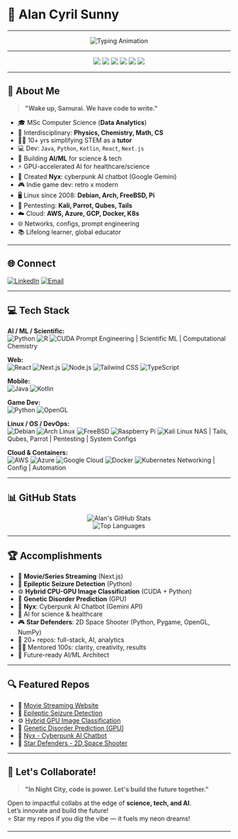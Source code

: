 # 💫 Alan Cyril Sunny

---

<div align="center">
  <img src="https://readme-typing-svg.demolab.com?font=Fira+Code&size=24&pause=1000&color=00FFF7&center=true&vCenter=true&width=700&lines=AI+%2F+ML+Architect;Cyberpunk+Developer;Open+Source+Advocate;Game+Dev+%7C+Hacker+%7C+Educator;BSc+CHEMISTRY;MSc+COMPUTER+SCIENCE;Neon+Dreams+%7C+Glitch+Reality" alt="Typing Animation" />
</div>

---

<p align="center">
  <img src="https://img.shields.io/badge/OS-Linux%20%7C%20Arch%20%7C%20Debian-00fff7?style=for-the-badge&logo=linux&logoColor=ff00ea" />
  <img src="https://img.shields.io/badge/Cloud-AWS%20%7C%20Azure%20%7C%20GCP-ff00ea?style=for-the-badge&logo=cloud&logoColor=00fff7" />
  <img src="https://img.shields.io/badge/AI-ML%20%7C%20CUDA%20%7C%20Python-00fff7?style=for-the-badge&logo=nvidia&logoColor=ff00ea" />
  <img src="https://img.shields.io/badge/Editor-VS%20Code-ff00ea?style=for-the-badge&logo=visualstudiocode&logoColor=00fff7" />
  <img src="https://img.shields.io/badge/GameDev-Retro%20%7C%20OpenGL-00fff7?style=for-the-badge&logo=opengl&logoColor=ff00ea" />
  <img src="https://img.shields.io/badge/Theme-Cyberpunk%202077-ff00ea?style=for-the-badge&logo=cyberpunk2077&logoColor=00fff7" />
</p>

---

## 👾 About Me

> **"Wake up, Samurai. We have code to write."**

- 🎓 MSc Computer Science (**Data Analytics**)
- 🧬 Interdisciplinary: **Physics, Chemistry, Math, CS**
- 👨‍🏫 10+ yrs simplifying STEM as a **tutor**
- 💻 Dev: `Java`, `Python`, `Kotlin`, `React`, `Next.js`
- 🤖 Building **AI/ML** for science & tech
- ⚡ GPU-accelerated AI for healthcare/science
- 🦾 Created **Nyx**: cyberpunk AI chatbot (Google Gemini)
- 🎮 Indie game dev: retro x modern
- 🖥️ Linux since 2008: **Debian, Arch, FreeBSD, Pi**
- 🔐 Pentesting: **Kali, Parrot, Qubes, Tails**
- ☁️ Cloud: **AWS, Azure, GCP, Docker, K8s**
- 🌐 Networks, configs, prompt engineering
- 📚 Lifelong learner, global educator

---

## 🌐 Connect

[![LinkedIn](https://img.shields.io/badge/LinkedIn-00fff7?style=for-the-badge&logo=linkedin&logoColor=ff00ea)](https://www.linkedin.com/in/alan-cyril-33aa8178/)
[![Email](https://img.shields.io/badge/Email-alan_cyril%40yahoo.com-ff00ea?style=for-the-badge&logo=gmail&logoColor=00fff7)](mailto:alan_cyril@yahoo.com)

---

## 💻 Tech Stack

**AI / ML / Scientific:**  
![Python](https://img.shields.io/badge/Python-00fff7?style=for-the-badge&logo=python&logoColor=ff00ea)
![R](https://img.shields.io/badge/R-ff00ea?style=for-the-badge&logo=r&logoColor=00fff7)
![CUDA](https://img.shields.io/badge/CUDA-00fff7?style=for-the-badge&logo=nvidia&logoColor=ff00ea)
Prompt Engineering | Scientific ML | Computational Chemistry

**Web:**  
![React](https://img.shields.io/badge/React-ff00ea?style=for-the-badge&logo=react&logoColor=00fff7)
![Next.js](https://img.shields.io/badge/Next.js-00fff7?style=for-the-badge&logo=next.js&logoColor=ff00ea)
![Node.js](https://img.shields.io/badge/Node.js-ff00ea?style=for-the-badge&logo=nodedotjs&logoColor=00fff7)
![Tailwind CSS](https://img.shields.io/badge/Tailwind-00fff7?style=for-the-badge&logo=tailwindcss&logoColor=ff00ea)
![TypeScript](https://img.shields.io/badge/TypeScript-ff00ea?style=for-the-badge&logo=typescript&logoColor=00fff7)

**Mobile:**  
![Java](https://img.shields.io/badge/Java-00fff7?style=for-the-badge&logo=java&logoColor=ff00ea)
![Kotlin](https://img.shields.io/badge/Kotlin-ff00ea?style=for-the-badge&logo=kotlin&logoColor=00fff7)

**Game Dev:**  
![Python](https://img.shields.io/badge/Python-ff00ea?style=for-the-badge&logo=python&logoColor=00fff7)
![OpenGL](https://img.shields.io/badge/OpenGL-00fff7?style=for-the-badge&logo=opengl&logoColor=ff00ea)

**Linux / OS / DevOps:**  
![Debian](https://img.shields.io/badge/Debian-ff00ea?style=for-the-badge&logo=debian&logoColor=00fff7)
![Arch Linux](https://img.shields.io/badge/Arch-00fff7?style=for-the-badge&logo=arch-linux&logoColor=ff00ea)
![FreeBSD](https://img.shields.io/badge/FreeBSD-ff00ea?style=for-the-badge&logo=freebsd&logoColor=00fff7)
![Raspberry Pi](https://img.shields.io/badge/Raspberry%20Pi-00fff7?style=for-the-badge&logo=raspberrypi&logoColor=ff00ea)
![Kali Linux](https://img.shields.io/badge/Kali-ff00ea?style=for-the-badge&logo=kalilinux&logoColor=00fff7)
NAS | Tails, Qubes, Parrot | Pentesting | System Configs

**Cloud & Containers:**  
![AWS](https://img.shields.io/badge/AWS-00fff7?style=for-the-badge&logo=amazon-aws&logoColor=ff00ea)
![Azure](https://img.shields.io/badge/Azure-ff00ea?style=for-the-badge&logo=microsoftazure&logoColor=00fff7)
![Google Cloud](https://img.shields.io/badge/GCP-00fff7?style=for-the-badge&logo=googlecloud&logoColor=ff00ea)
![Docker](https://img.shields.io/badge/Docker-ff00ea?style=for-the-badge&logo=docker&logoColor=00fff7)
![Kubernetes](https://img.shields.io/badge/K8s-00fff7?style=for-the-badge&logo=kubernetes&logoColor=ff00ea)
Networking | Config | Automation

---

## 📊 GitHub Stats

<p align="center">
  <img src="https://github-readme-stats.vercel.app/api?username=dragonpilee&show_icons=true&theme=radical&hide_border=true&icon_color=00fff7&title_color=ff00ea&text_color=00fff7&bg_color=0d1117" alt="Alan's GitHub Stats" />
  <br>
  <img src="https://github-readme-stats.vercel.app/api/top-langs/?username=dragonpilee&layout=compact&theme=radical&hide_border=true&title_color=ff00ea&text_color=00fff7&bg_color=0d1117" alt="Top Languages" />
</p>

---

## 🏆 Accomplishments

- 🎥 **Movie/Series Streaming** (Next.js)
- 🧠 **Epileptic Seizure Detection** (Python)
- ⚙️ **Hybrid CPU-GPU Image Classification** (CUDA + Python)
- 🧬 **Genetic Disorder Prediction** (GPU)
- 🤖 **Nyx**: Cyberpunk AI Chatbot (Gemini API)
- 🔬 AI for science & healthcare
- 🎮 **Star Defenders**: 2D Space Shooter (Python, Pygame, OpenGL, NumPy)
- 📘 20+ repos: full-stack, AI, analytics
- 👨‍🏫 Mentored 100s: clarity, creativity, results
- 🎯 Future-ready AI/ML Architect

---

## 🔍 Featured Repos

- 🎥 [Movie Streaming Website](https://cinegeek-beta.vercel.app/)
- 🧠 [Epileptic Seizure Detection](https://github.com/dragonpilee/Epileptic-Seizure-Detection-System)
- ⚙️ [Hybrid GPU Image Classification](https://github.com/dragonpilee/Hybrid-GPU-Image-Classification-Pipeline)
- 🧬 [Genetic Disorder Prediction (GPU)](https://github.com/dragonpilee/Genetic-Disorder-Prediction-Model-Trainer-GPU-Accelerated)
- 🤖 [Nyx - Cyberpunk AI Chatbot](https://github.com/dragonpilee/NYX---Digital-Interface)
- 🌌 [Star Defenders - 2D Space Shooter](https://github.com/dragonpilee/Star-Defenders)

---

## 🤝 Let's Collaborate!

> **"In Night City, code is power. Let's build the future together."**

Open to impactful collabs at the edge of **science, tech, and AI**.  
Let’s innovate and build the future!  
⭐ Star my repos if you dig the vibe — it fuels my neon dreams!

---
